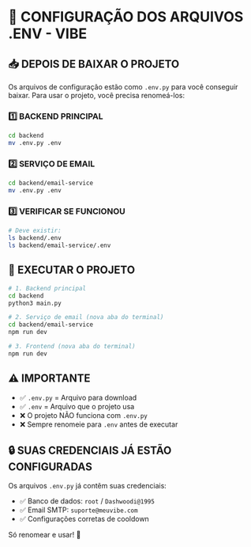 # 🔧 CONFIGURAÇÃO DOS ARQUIVOS .ENV - VIBE

## 📥 DEPOIS DE BAIXAR O PROJETO

Os arquivos de configuração estão como `.env.py` para você conseguir baixar. Para usar o projeto, você precisa renomeá-los:

### 1️⃣ BACKEND PRINCIPAL
```bash
cd backend
mv .env.py .env
```

### 2️⃣ SERVIÇO DE EMAIL  
```bash
cd backend/email-service
mv .env.py .env
```

### 3️⃣ VERIFICAR SE FUNCIONOU
```bash
# Deve existir:
ls backend/.env
ls backend/email-service/.env
```

## 🚀 EXECUTAR O PROJETO

```bash
# 1. Backend principal
cd backend
python3 main.py

# 2. Serviço de email (nova aba do terminal)
cd backend/email-service
npm run dev

# 3. Frontend (nova aba do terminal)
npm run dev
```

## ⚠️ IMPORTANTE

- ✅ `.env.py` = Arquivo para download
- ✅ `.env` = Arquivo que o projeto usa
- ❌ O projeto NÃO funciona com `.env.py`
- ❌ Sempre renomeie para `.env` antes de executar

## 🔒 SUAS CREDENCIAIS JÁ ESTÃO CONFIGURADAS

Os arquivos `.env.py` já contêm suas credenciais:
- ✅ Banco de dados: `root` / `Dashwoodi@1995`
- ✅ Email SMTP: `suporte@meuvibe.com`
- ✅ Configurações corretas de cooldown

Só renomear e usar! 🎉
